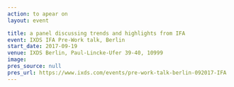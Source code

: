 ```yaml
---
action: to apear on
layout: event

title: a panel discussing trends and highlights from IFA
event: IXDS IFA Pre-Work talk, Berlin
start_date: 2017-09-19
venue: IXDS Berlin, Paul-Lincke-Ufer 39-40, 10999
image:
pres_source: null
pres_url: https://www.ixds.com/events/pre-work-talk-berlin-092017-IFA
---
```

